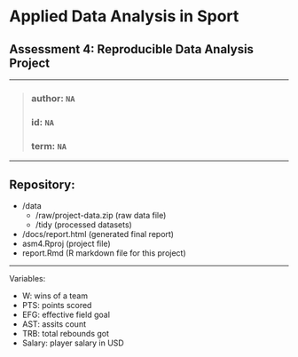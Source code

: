 # Applied Data Analysis in Sport
## Assessment 4: Reproducible Data Analysis Project
---
> ### author: `NA`
> ### id: `NA`
> ### term: `NA`
---
## Repository:
* /data
   * /raw/project-data.zip (raw data file)
   * /tidy (processed datasets)
* /docs/report.html (generated final report)
* asm4.Rproj (project file)
* report.Rmd (R markdown file for this project)
---
Variables:
* W: wins of a team
* PTS: points scored
* EFG: effective field goal
* AST: assits count
* TRB: total rebounds got
* Salary: player salary in USD